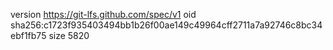 version https://git-lfs.github.com/spec/v1
oid sha256:c1723f935403494bb1b26f00ae149c49964cff2711a7a92746c8bc34ebf1fb75
size 5820
